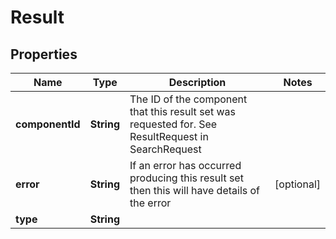# Result

## Properties
Name | Type | Description | Notes
------------ | ------------- | ------------- | -------------
**componentId** | **String** | The ID of the component that this result set was requested for. See ResultRequest in SearchRequest | 
**error** | **String** | If an error has occurred producing this result set then this will have details of the error |  [optional]
**type** | **String** |  | 
